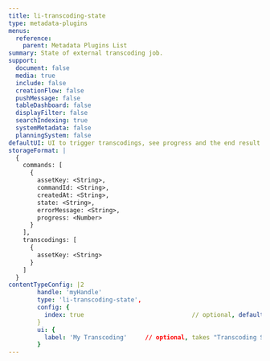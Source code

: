 ```yaml
---
title: li-transcoding-state
type: metadata-plugins
menus:
  reference:
    parent: Metadata Plugins List
summary: State of external transcoding job.
support:
  document: false
  media: true
  include: false
  creationFlow: false
  pushMessage: false
  tableDashboard: false
  displayFilter: false
  searchIndexing: true
  systemMetadata: false
  planningSystem: false
defaultUI: UI to trigger transcodings, see progress and the end result.
storageFormat: |
  {
    commands: [
      {
        assetKey: <String>,
        commandId: <String>,
        createdAt: <String>,
        state: <String>,
        errorMessage: <String>,
        progress: <Number>
      }
    ],
    transcodings: [
      {
        assetKey: <String>
      }
    ]
  }
contentTypeConfig: |2
        handle: 'myHandle'
        type: 'li-transcoding-state',
        config: {
          index: true                              // optional, default: false. {{< added-in "release-2023-07" >}}
        }
        ui: {
          label: 'My Transcoding'     // optional, takes "Transcoding State" otherwise
        }
---
```

